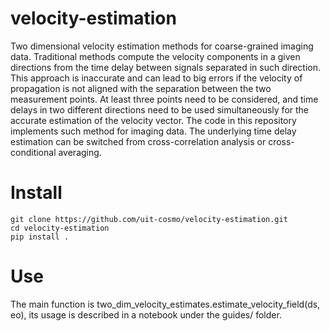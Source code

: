 # velocity-estimation
Two dimensional velocity estimation methods for coarse-grained imaging data. Traditional methods compute the velocity
 components in a given directions from the time delay between signals separated in such direction. This approach is inaccurate and can lead to big errors if
  the velocity of propagation is not aligned with the separation between the two measurement points. At least
  three points need to be considered, and time delays in two different directions need to be used simultaneously for
  the accurate estimation of the velocity vector. The code in this repository implements such method for imaging
  data. The underlying time delay estimation can be switched from cross-correlation analysis or cross-conditional
  averaging.

# Install

```
git clone https://github.com/uit-cosmo/velocity-estimation.git
cd velocity-estimation
pip install .
```

# Use

The main function is two_dim_velocity_estimates.estimate_velocity_field(ds, eo), its usage is described in a notebook under the guides/ folder.

